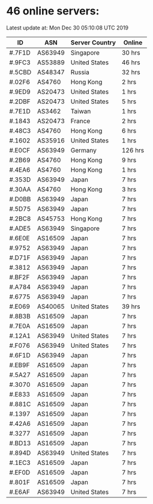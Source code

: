# 46 online servers:

Latest update at: Mon Dec 30 05:10:08 UTC 2019

| ID | ASN | Server Country | Online |
| -- | --- | -------------- | ------ |
| #.7F1D | AS63949 | Singapore | 30 hrs |
| #.9FC3 | AS53889 | United States | 46 hrs |
| #.5CBD | AS48347 | Russia | 32 hrs |
| #.02F6 | AS4760 | Hong Kong | 2 hrs |
| #.9ED9 | AS20473 | United States | 1 hrs |
| #.2DBF | AS20473 | United States | 5 hrs |
| #.7E1D | AS3462 | Taiwan | 1 hrs |
| #.1843 | AS20473 | France | 2 hrs |
| #.48C3 | AS4760 | Hong Kong | 6 hrs |
| #.1602 | AS35916 | United States | 1 hrs |
| #.E0CF | AS63949 | Germany | 126 hrs |
| #.2B69 | AS4760 | Hong Kong | 9 hrs |
| #.4EA6 | AS4760 | Hong Kong | 1 hrs |
| #.353D | AS63949 | Japan | 7 hrs |
| #.30AA | AS4760 | Hong Kong | 3 hrs |
| #.D0BB | AS63949 | Japan | 7 hrs |
| #.5D75 | AS63949 | Japan | 7 hrs |
| #.2BC8 | AS45753 | Hong Kong | 7 hrs |
| #.ADE5 | AS63949 | Singapore | 7 hrs |
| #.6E0E | AS16509 | Japan | 7 hrs |
| #.9752 | AS63949 | Japan | 7 hrs |
| #.D71F | AS63949 | Japan | 7 hrs |
| #.3812 | AS63949 | Japan | 7 hrs |
| #.BF2F | AS63949 | Japan | 7 hrs |
| #.A784 | AS63949 | Japan | 7 hrs |
| #.6775 | AS63949 | Japan | 7 hrs |
| #.E069 | AS40065 | United States | 39 hrs |
| #.8B3B | AS16509 | Japan | 7 hrs |
| #.7E0A | AS16509 | Japan | 7 hrs |
| #.12A1 | AS63949 | United States | 7 hrs |
| #.F076 | AS63949 | United States | 7 hrs |
| #.6F1D | AS63949 | Japan | 7 hrs |
| #.EB9F | AS16509 | Japan | 7 hrs |
| #.5A27 | AS16509 | Japan | 7 hrs |
| #.3070 | AS16509 | Japan | 7 hrs |
| #.E833 | AS16509 | Japan | 7 hrs |
| #.881C | AS16509 | Japan | 7 hrs |
| #.1397 | AS16509 | Japan | 7 hrs |
| #.42A6 | AS16509 | Japan | 7 hrs |
| #.3277 | AS16509 | Japan | 7 hrs |
| #.BD13 | AS16509 | Japan | 7 hrs |
| #.894D | AS63949 | United States | 7 hrs |
| #.1EC3 | AS16509 | Japan | 7 hrs |
| #.EF0D | AS16509 | Japan | 7 hrs |
| #.801F | AS16509 | Japan | 7 hrs |
| #.E6AF | AS63949 | United States | 7 hrs |

